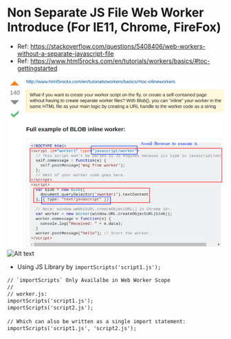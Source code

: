 # Non Separate JS File Web Worker Introduce (For IE11, Chrome, FireFox)

- Ref: https://stackoverflow.com/questions/5408406/web-workers-without-a-separate-javascript-file
- Ref: https://www.html5rocks.com/en/tutorials/workers/basics/#toc-gettingstarted

![Alt text](https://raw.githubusercontent.com/scott1028/HTML5-Web-Worker-Study/master/sample01.png "sample01.png")
![Alt text](https://raw.githubusercontent.com/scott1028/HTML5-Web-Worker-Study/sample01_ImportScripts.png "sample01_ImportScripts.png")

- Using JS Library by `importScripts('script1.js');`

```
// `importScripts` Only Availalbe in Web Worker Scope
//
// worker.js:
importScripts('script1.js');
importScripts('script2.js');

// Which can also be written as a single import statement:
importScripts('script1.js', 'script2.js');
```
